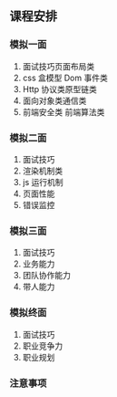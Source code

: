## 课程安排

### 模拟一面

1. 面试技巧页面布局类
2. css 盒模型 Dom 事件类
3. Http 协议类原型链类
4. 面向对象类通信类
5. 前端安全类 前端算法类

### 模拟二面

1. 面试技巧
2. 渲染机制类
3. js 运行机制
4. 页面性能
5. 错误监控

### 模拟三面

1. 面试技巧
2. 业务能力
3. 团队协作能力
4. 带人能力

### 模拟终面

1. 面试技巧
2. 职业竞争力
3. 职业规划

### 注意事项
